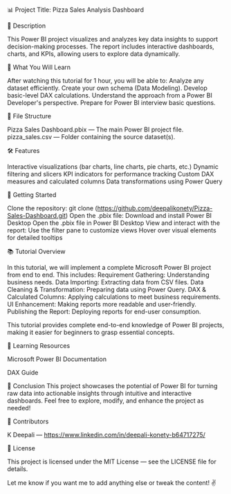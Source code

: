 📊 Project Title: Pizza Sales Analysis Dashboard

📝 Description

This Power BI project visualizes and analyzes key data insights to support decision-making processes. The report includes interactive dashboards, charts, and KPIs, allowing users to explore data dynamically.

🎯 What You Will Learn

After watching this tutorial for 1 hour, you will be able to:
Analyze any dataset efficiently.
Create your own schema (Data Modeling).
Develop basic-level DAX calculations.
Understand the approach from a Power BI Developer's perspective.
Prepare for Power BI interview basic questions.

📂 File Structure

Pizza Sales Dashboard.pbix — The main Power BI project file.
pizza_sales.csv —  Folder containing the source dataset(s).

🛠️ Features

Interactive visualizations (bar charts, line charts, pie charts, etc.)
Dynamic filtering and slicers
KPI indicators for performance tracking
Custom DAX measures and calculated columns
Data transformations using Power Query

🚀 Getting Started

Clone the repository: git clone (https://github.com/deepalikonety/Pizza-Sales-Dashboard.git)
Open the .pbix file:
Download and install Power BI Desktop
Open the .pbix file in Power BI Desktop
View and interact with the report: Use the filter pane to customize views
Hover over visual elements for detailed tooltips

📚 Tutorial Overview

In this tutorial, we will implement a complete Microsoft Power BI project from end to end. This includes:
Requirement Gathering: Understanding business needs.
Data Importing: Extracting data from CSV files.
Data Cleaning & Transformation: Preparing data using Power Query.
DAX & Calculated Columns: Applying calculations to meet business requirements.
UI Enhancement: Making reports more readable and user-friendly.
Publishing the Report: Deploying reports for end-user consumption.

This tutorial provides complete end-to-end knowledge of Power BI projects, making it easier for beginners to grasp essential concepts.

🧠 Learning Resources

Microsoft Power BI Documentation

DAX Guide

🏁 Conclusion
This project showcases the potential of Power BI for turning raw data into actionable insights through intuitive and interactive dashboards. Feel free to explore, modify, and enhance the project as needed!

👥 Contributors

K Deepali — https://www.linkedin.com/in/deepali-konety-b64717275/

📜 License

This project is licensed under the MIT License — see the LICENSE file for details.

Let me know if you want me to add anything else or tweak the content! ✌️
